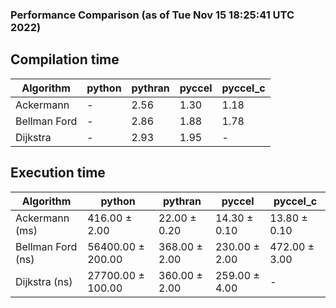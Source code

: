 ### Performance Comparison (as of Tue Nov 15 18:25:41 UTC 2022)
## Compilation time
Algorithm                 | python                    | pythran                   | pyccel                    | pyccel_c                 
------------------------- | ------------------------- | ------------------------- | ------------------------- | -------------------------
Ackermann                 | -                         | 2.56                      | 1.30                      | 1.18                     
Bellman Ford              | -                         | 2.86                      | 1.88                      | 1.78                     
Dijkstra                  | -                         | 2.93                      | 1.95                      | -                        

## Execution time
Algorithm                 | python                    | pythran                   | pyccel                    | pyccel_c                 
------------------------- | ------------------------- | ------------------------- | ------------------------- | -------------------------
Ackermann (ms)            | 416.00 $\pm$ 2.00         | 22.00 $\pm$ 0.20          | 14.30 $\pm$ 0.10          | 13.80 $\pm$ 0.10         
Bellman Ford (ns)         | 56400.00 $\pm$ 200.00     | 368.00 $\pm$ 2.00         | 230.00 $\pm$ 2.00         | 472.00 $\pm$ 3.00        
Dijkstra (ns)             | 27700.00 $\pm$ 100.00     | 360.00 $\pm$ 2.00         | 259.00 $\pm$ 4.00         | -                        
